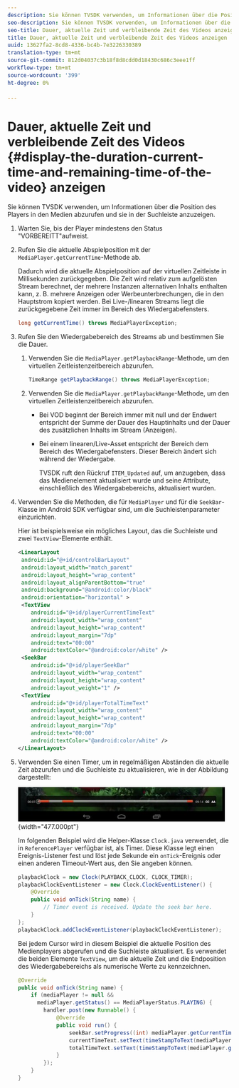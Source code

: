 ```yaml
---
description: Sie können TVSDK verwenden, um Informationen über die Position des Players in den Medien abzurufen und sie in der Suchleiste anzuzeigen.
seo-description: Sie können TVSDK verwenden, um Informationen über die Position des Players in den Medien abzurufen und sie in der Suchleiste anzuzeigen.
seo-title: Dauer, aktuelle Zeit und verbleibende Zeit des Videos anzeigen
title: Dauer, aktuelle Zeit und verbleibende Zeit des Videos anzeigen
uuid: 13627fa2-8cd8-4336-bc4b-7e3226330389
translation-type: tm+mt
source-git-commit: 812d04037c3b18f8d8cdd0d18430c686c3eee1ff
workflow-type: tm+mt
source-wordcount: '399'
ht-degree: 0%

---
```



# Dauer, aktuelle Zeit und verbleibende Zeit des Videos {#display-the-duration-current-time-and-remaining-time-of-the-video} anzeigen

Sie können TVSDK verwenden, um Informationen über die Position des Players in den Medien abzurufen und sie in der Suchleiste anzuzeigen.

1. Warten Sie, bis der Player mindestens den Status &quot;VORBEREITT&quot;aufweist.
1. Rufen Sie die aktuelle Abspielposition mit der `MediaPlayer.getCurrentTime`-Methode ab.

   Dadurch wird die aktuelle Abspielposition auf der virtuellen Zeitleiste in Millisekunden zurückgegeben. Die Zeit wird relativ zum aufgelösten Stream berechnet, der mehrere Instanzen alternativen Inhalts enthalten kann, z. B. mehrere Anzeigen oder Werbeunterbrechungen, die in den Hauptstrom kopiert werden. Bei Live-/linearen Streams liegt die zurückgegebene Zeit immer im Bereich des Wiedergabefensters.

   ```java
   long getCurrentTime() throws MediaPlayerException;
   ```

1. Rufen Sie den Wiedergabebereich des Streams ab und bestimmen Sie die Dauer.
   1. Verwenden Sie die `MediaPlayer.getPlaybackRange`-Methode, um den virtuellen Zeitleistenzeitbereich abzurufen.

      ```java
      TimeRange getPlaybackRange() throws MediaPlayerException;
      ```

   1. Verwenden Sie die `MediaPlayer.getPlaybackRange`-Methode, um den virtuellen Zeitleistenzeitbereich abzurufen.

      * Bei VOD beginnt der Bereich immer mit null und der Endwert entspricht der Summe der Dauer des Hauptinhalts und der Dauer des zusätzlichen Inhalts im Stream (Anzeigen).
      * Bei einem linearen/Live-Asset entspricht der Bereich dem Bereich des Wiedergabefensters. Dieser Bereich ändert sich während der Wiedergabe.

         TVSDK ruft den Rückruf `ITEM_Updated` auf, um anzugeben, dass das Medienelement aktualisiert wurde und seine Attribute, einschließlich des Wiedergabebereichs, aktualisiert wurden.

1. Verwenden Sie die Methoden, die für `MediaPlayer` und für die `SeekBar`-Klasse im Android SDK verfügbar sind, um die Suchleistenparameter einzurichten.

   Hier ist beispielsweise ein mögliches Layout, das die Suchleiste und zwei `TextView`-Elemente enthält.

   ```xml
   <LinearLayout 
    android:id="@+id/controlBarLayout" 
    android:layout_width="match_parent" 
    android:layout_height="wrap_content" 
    android:layout_alignParentBottom="true" 
    android:background="@android:color/black" 
    android:orientation="horizontal" > 
    <TextView 
       android:id="@+id/playerCurrentTimeText" 
       android:layout_width="wrap_content" 
       android:layout_height="wrap_content" 
       android:layout_margin="7dp" 
       android:text="00:00" 
       android:textColor="@android:color/white" /> 
    <SeekBar 
       android:id="@+id/playerSeekBar" 
       android:layout_width="wrap_content" 
       android:layout_height="wrap_content" 
       android:layout_weight="1" /> 
    <TextView 
       android:id="@+id/playerTotalTimeText" 
       android:layout_width="wrap_content" 
       android:layout_height="wrap_content" 
       android:layout_margin="7dp" 
       android:text="00:00" 
       android:textColor="@android:color/white" /> 
   </LinearLayout>
   ```

1. Verwenden Sie einen Timer, um in regelmäßigen Abständen die aktuelle Zeit abzurufen und die Suchleiste zu aktualisieren, wie in der Abbildung dargestellt:

   <!--<a id="fig_689CEDDD02094C0C8E91C5195F8EAD3F"></a>-->

   ![](assets/seek-bar.jpg){width=&quot;477.000pt&quot;}

   Im folgenden Beispiel wird die Helper-Klasse `Clock.java` verwendet, die in `ReferencePlayer` verfügbar ist, als Timer. Diese Klasse legt einen Ereignis-Listener fest und löst jede Sekunde ein `onTick`-Ereignis oder einen anderen Timeout-Wert aus, den Sie angeben können.

   ```java
   playbackClock = new Clock(PLAYBACK_CLOCK, CLOCK_TIMER); 
   playbackClockEventListener = new Clock.ClockEventListener() { 
       @Override 
       public void onTick(String name) { 
           // Timer event is received. Update the seek bar here. 
       } 
   }; 
   playbackClock.addClockEventListener(playbackClockEventListener);
   ```

   Bei jedem Cursor wird in diesem Beispiel die aktuelle Position des Medienplayers abgerufen und die Suchleiste aktualisiert. Es verwendet die beiden Elemente `TextView`, um die aktuelle Zeit und die Endposition des Wiedergabebereichs als numerische Werte zu kennzeichnen.

   ```java
   @Override 
   public void onTick(String name) { 
       if (mediaPlayer != null &&  
         mediaPlayer.getStatus() == MediaPlayerStatus.PLAYING) { 
           handler.post(new Runnable() { 
               @Override 
               public void run() { 
                   seekBar.setProgress((int) mediaPlayer.getCurrentTime()); 
                   currentTimeText.setText(timeStampToText(mediaPlayer.getCurrentTime())); 
                   totalTimeText.setText(timeStampToText(mediaPlayer.getPlaybackRange().getEnd())); 
               } 
           }); 
       } 
   } 
   ```

